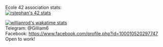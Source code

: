 Ecole 42 association stats:<br>
[![rstephan's 42 stats](https://badge42.vercel.app/api/v2/cl3e9ush2022109l7r1a5rld5/stats?cursusId=21&coalitionId=89)](https://github.com/JaeSeoKim/badge42)<br>

[![willianrod's wakatime stats](https://github-readme-stats.vercel.app/api/wakatime?username=Gilliam6)](https://github.com/anuraghazra/github-readme-stats)
<br>Telegram: @Gilliam6 <br>
Facebook: https://www.facebook.com/profile.php?id=100010520297747 <br>
Open to work! <br>
<!---
Gilliam6/Gilliam6 is a ✨ special ✨ repository because its `README.md` (this file) appears on your GitHub profile.
You can click the Preview link to take a look at your changes.
--->
